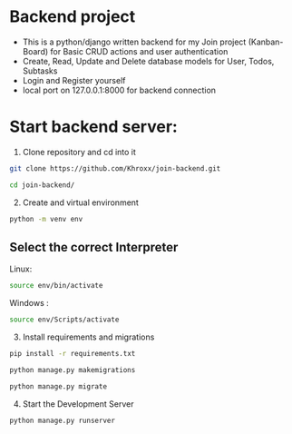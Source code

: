 # Backend project
- This is a python/django written backend for my Join project (Kanban-Board) for Basic CRUD actions and user authentication
- Create, Read, Update and Delete database models for User, Todos, Subtasks 
- Login and Register yourself
- local port on 127.0.0.1:8000 for backend connection

# Start backend server:
1. Clone repository and cd into it
```bash
git clone https://github.com/Khroxx/join-backend.git
```
```bash
cd join-backend/
```
2. Create and virtual environment
```bash 
python -m venv env
```
## Select the correct Interpreter
Linux:
```bash
source env/bin/activate  
```
Windows :
```bash
source env/Scripts/activate
```
3. Install requirements and migrations
```bash
pip install -r requirements.txt
```
```bash
python manage.py makemigrations
```
```bash
python manage.py migrate
```
4. Start the Development Server
```bash
python manage.py runserver
```